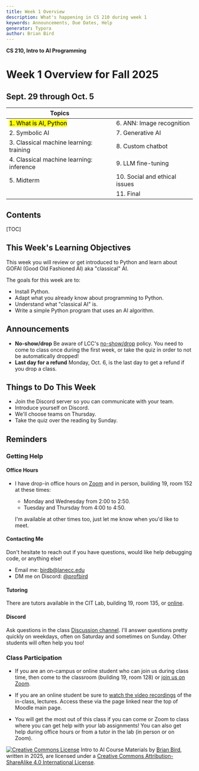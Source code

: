 ```yaml
---
title: Week 1 Overview
description: What's happening in CS 210 during week 1
keywords: Announcements, Due Dates, Help
generator: Typora
author: Brian Bird
---
```


**CS 210, Intro to AI Programming**

<h1>Week 1 Overview for Fall 2025</h1>

<h2>Sept. 29 through Oct. 5</h2>



| Topics                                   |                               |
| ---------------------------------------- | ----------------------------- |
| <mark>1. What is AI, Python</mark>       | 6. ANN: Image recognition     |
| 2.  Symbolic AI                          | 7. Generative AI              |
| 3. Classical machine learning: training  | 8. Custom chatbot             |
| 4. Classical machine learning: inference | 9. LLM fine-tuning            |
| 5. Midterm                               | 10. Social and ethical issues |
|                                          | 11. Final                     |



<h2>Contents</h2>

[TOC]

## This Week's Learning Objectives

This week you will review or get introduced to Python and learn about GOFAI (Good Old Fashioned AI) aka "classical" AI. 

The goals for this week are to:

- Install Python.
- Adapt what you already know about programming to Python.
- Understand what "classical AI" is.
- Write a simple Python program that uses an AI algorithm.

## Announcements

- **No-show/drop**
  Be aware of LCC's <u>no-show/drop</u> policy. You need to come to class once during the first week, or take the quiz in order to not be automatically dropped!
- **Last day for a refund** 
   Monday, Oct. 6, is the last day to get a refund if you drop a class.

## Things to Do This Week

- Join the Discord server so you can communicate with your team.
- Introduce yourself on Discord. 
- We'll choose teams on Thursday.
- Take the quiz over the reading by Sunday.

## Reminders

### Getting Help

#### Office Hours

- I have drop-in office hours on [Zoom](https://lanecc.zoom.us/j/8982554800) and in person, building 19, room 152 at these times:

  - Monday and Wednesday from 2:00 to 2:50. 
  - Tuesday and Thursday from 4:00 to 4:50. 

  I'm available at other times too, just let me know when you'd like to meet. 

#### Contacting Me

Don't hesitate to reach out if you have questions, would like help debugging code, or anything else!

- Email me: birdb@lanecc.edu
- DM me on Discord: [@profbird](https://discord.com/users/795803452869443586)

#### Tutoring

There are tutors available in the CIT Lab, building 19, room 135, or [online](https://www.lanecc.edu/get-support/academic-support/academic-and-tutoring-services).

#### Discord

Ask questions in the class [Discussion channel](https://discord.com/channels/1290812758249701396/1324897172981809273). I'll answer questions pretty quickly on weekdays, often on Saturday and sometimes on Sunday. Other students will often help you too!

### Class Participation

- If you are an on-campus or online student who can join us during class time, then come to the classroom (building 19, room 128) or [join us on Zoom](https://lanecc.zoom.us/j/92444108339).
- If you are an online student be sure to <u>watch the video recordings</u> of the in-class, lectures. Access these via the page linked near the top of Moodle main page.

- You will get the most out of this class if you can come or Zoom to class where you can get help with your lab assignments! You can also get help during office hours or from a tutor in the lab (in person or on Zoom).



[![Creative Commons License](https://i.creativecommons.org/l/by-sa/4.0/88x31.png)](http://creativecommons.org/licenses/by-sa/4.0/) Intro to AI Course Materials by [Brian Bird](https://profbird.dev), written in <time>2025</time>, are licensed under a [Creative Commons Attribution-ShareAlike 4.0 International License](http://creativecommons.org/licenses/by-sa/4.0/). 